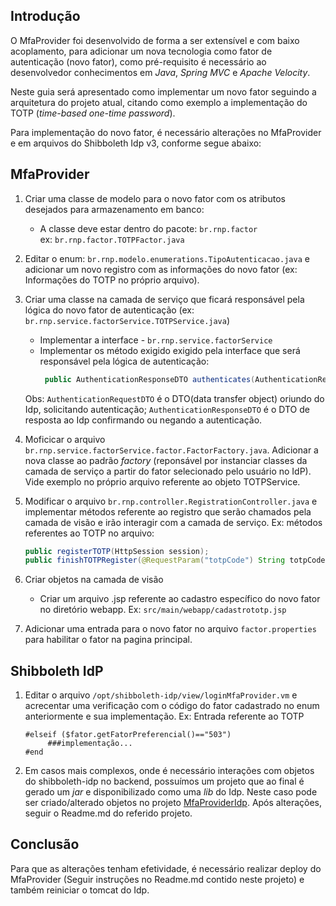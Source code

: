 ## Introdução

O MfaProvider foi desenvolvido de forma a ser extensível e com baixo acoplamento, para adicionar um nova tecnologia como fator de autenticação (novo fator), como pré-requisito é necessário ao desenvolvedor conhecimentos em *Java*, *Spring MVC* e *Apache Velocity*.

Neste guia será apresentado como implementar um novo fator seguindo a arquitetura do projeto atual, citando como exemplo a implementação do TOTP (*time-based one-time password*). 

Para implementação do novo fator, é necessário alterações no MfaProvider e em arquivos do Shibboleth Idp v3, conforme segue abaixo:

## MfaProvider

1) Criar uma classe de modelo para o novo fator com os atributos desejados para armazenamento em banco:
   
     - A classe deve estar dentro do pacote: ``br.rnp.factor``
       <br> ex: ``br.rnp.factor.TOTPFactor.java``

2) Editar o enum: ``br.rnp.modelo.enumerations.TipoAutenticacao.java`` e adicionar um novo registro com as informações do novo fator (ex: Informações do TOTP no próprio arquivo). 

3) Criar uma classe na camada de serviço que ficará responsável pela lógica do novo fator de autenticação (ex: ``br.rnp.service.factorService.TOTPService.java``)
    - Implementar a interface - ``br.rnp.service.factorService``
    - Implementar os método exigido exigido pela interface que será responsável pela lógica de autenticação: 
      ```java
       public AuthenticationResponseDTO authenticates(AuthenticationRequestDTO aut)
      ``` 
	Obs: ``AuthenticationRequestDTO`` é o DTO(data transfer object) oriundo do Idp, solicitando autenticação; ``AuthenticationResponseDTO`` é o DTO de resposta ao Idp confirmando ou negando a autenticação.

4) Moficicar o arquivo ``br.rnp.service.factorService.factor.FactorFactory.java``. Adicionar a nova classe ao padrão *factory* (reponsável por instanciar classes da camada de serviço a partir do fator selecionado pelo usuário no IdP). Vide exemplo no próprio arquivo referente ao objeto TOTPService.

5) Modificar o arquivo ``br.rnp.controller.RegistrationController.java`` e implementar métodos referente ao registro que serão chamados pela camada de visão e irão interagir com a camada de serviço. Ex: métodos referentes ao TOTP no arquivo: 
     ```java
     public registerTOTP(HttpSession session);  
     public finishTOTPRegister(@RequestParam("totpCode") String totpCode, HttpSession session).
     ```
6) Criar objetos na camada de visão

    - Criar um arquivo .jsp referente ao cadastro específico do novo fator no diretório webapp. Ex: ``src/main/webapp/cadastrototp.jsp``

5) Adicionar uma entrada para o novo fator no arquivo ``factor.properties`` para habilitar o fator na pagina principal.

## Shibboleth IdP

1) Editar o arquivo ``/opt/shibboleth-idp/view/loginMfaProvider.vm`` e acrecentar uma verificação com o código do fator cadastrado no enum anteriormente e sua implementação. 
Ex: Entrada referente ao TOTP 
    ```velocity
    #elseif ($fator.getFatorPreferencial()=="503")
         ###implementação...
    #end
    ```

2) Em casos mais complexos, onde é necessário interações com objetos do shibboleth-idp no backend, possuímos um projeto que ao final é gerado um *jar* e disponibilizado como uma *lib* do Idp. Neste caso pode ser criado/alterado objetos no projeto [MfaProviderIdp](https://git.rnp.br/GT-AMPTo/mfadialogo). Após alterações, seguir o Readme.md do referido projeto.

## Conclusão

Para que as alterações tenham efetividade, é necessário realizar deploy do MfaProvider (Seguir instruções no Readme.md contido neste projeto) e também reiniciar o tomcat do Idp.


